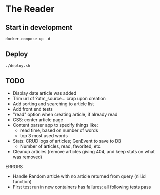 # The Reader

## Start in development
    docker-compose up -d

## Deploy
    ./deploy.sh

TODO
----
* Display date article was added
* Trim url of ?utm_source... crap upon creation
* Add sorting and searching to article list
* Add front end tests
* "read" option when creating article, if already read
* CSS: center article page
* Content parser app to specify things like:
  * read time, based on number of words
  * top 3 most used words
* Stats: CRUD logs of articles; GenEvent to save to DB
  * Number of articles, read, favorited, etc.
* Cleanup articles (remove articles giving 404, and keep stats on what was removed)

ERRORS
* Handle Random article with no article returned from query (nil.id function)
* First test run in new containers has failures; all following tests pass

